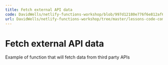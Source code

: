 ```yaml
---
title: Fetch external API data
code: DavidWells/netlify-functions-workshop/blob/997d12180e776f6e812af630fc52a3d28c928275/lessons-code-complete/use-cases/5-fetching-data/functions/node-fetch/node-fetch.js
url: DavidWells/netlify-functions-workshop/tree/master/lessons-code-complete/use-cases/5-fetching-data
---
```


# Fetch external API data

Example of function that will fetch data from third party APIs
